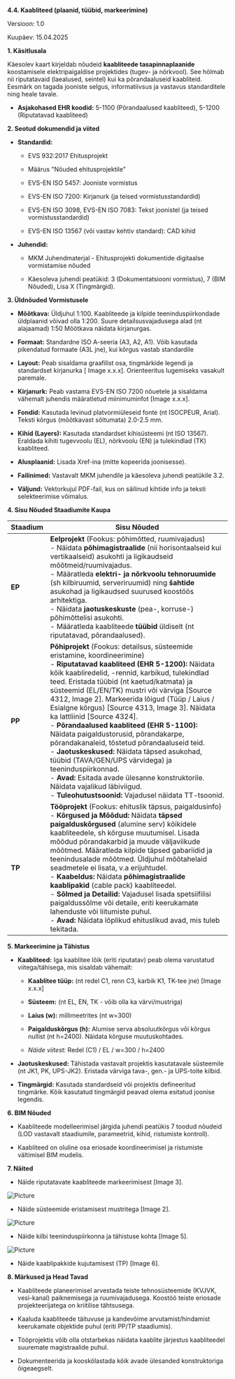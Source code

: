**4.4. Kaabliteed (plaanid, tüübid, markeerimine)**

Versioon: 1.0

Kuupäev: 15.04.2025

**1. Käsitlusala**

Käesolev kaart kirjeldab nõudeid **kaabliteede
tasapinnaplaanide** koostamisele elektripaigaldise projektides (tugev-
ja nõrkvool). See hõlmab nii riputatavaid (laealused, seintel) kui ka
põrandaaluseid kaabliteid. Eesmärk on tagada jooniste selgus,
informatiivsus ja vastavus standarditele ning heale tavale.

- **Asjakohased EHR koodid:** 5-1100 (Põrandaalused kaabliteed), 5-1200
  (Riputatavad kaabliteed)

**2. Seotud dokumendid ja viited**

- **Standardid:**

  - EVS 932:2017 Ehitusprojekt

  - Määrus "Nõuded ehitusprojektile"

  - EVS-EN ISO 5457: Jooniste vormistus

  - EVS-EN ISO 7200: Kirjanurk (ja teised vormistusstandardid)

  - EVS-EN ISO 3098, EVS-EN ISO 7083: Tekst joonistel (ja teised
    vormistusstandardid)

  - EVS-EN ISO 13567 (või vastav kehtiv standard): CAD kihid

- **Juhendid:**

  - MKM Juhendmaterjal - Ehitusprojekti dokumentide digitaalse
    vormistamise nõuded

  - Käesoleva juhendi peatükid: 3 (Dokumentatsiooni vormistus), 7 (BIM
    Nõuded), Lisa X (Tingmärgid).

**3. Üldnõuded Vormistusele**

- **Mõõtkava:** Üldjuhul 1:100. Kaabliteede ja kilpide
  teeninduspiirkondade üldplaanid võivad olla 1:200. Suure
  detailsusvajadusega alad (nt alajaamad) 1:50 Mõõtkava näidata
  kirjanurgas.

- **Formaat:** Standardne ISO A-seeria (A3, A2, A1). Võib kasutada
  pikendatud formaate (A3L jne), kui kõrgus vastab standardile

- **Layout:** Peab sisaldama graafilist osa, tingmärkide legendi ja
  standardset kirjanurka \[ Image x.x.x\]. Orienteeritus lugemiseks
  vasakult paremale.

- **Kirjanurk:** Peab vastama EVS-EN ISO 7200 nõuetele ja sisaldama
  vähemalt juhendis määratletud miinimuminfot \[Image x.x.x\].

- **Fondid:** Kasutada levinud platvormiüleseid fonte (nt ISOCPEUR,
  Arial). Teksti kõrgus (mõõtkavast sõltumata) 2.0-2.5 mm.

- **Kihid (Layers):** Kasutada standardset kihisüsteemi (nt ISO 13567).
  Eraldada kihiti tugevvoolu (EL), nõrkvoolu (EN) ja tulekindlad (TK)
  kaabliteed.

- **Alusplaanid:** Lisada Xref-ina (mitte kopeerida joonisesse).

- **Failinimed:** Vastavalt MKM juhendile ja käesoleva juhendi peatükile
  3.2.

- **Väljund:** Vektorkujul PDF-fail, kus on säilinud kihtide info ja
  teksti selekteerimise võimalus.

**4. Sisu Nõuded Staadiumite Kaupa**

| Staadium | Sisu Nõuded |
| -------- | ----------- |
| **EP**   | **Eelprojekt** (Fookus: põhimõtted, ruumivajadus)<br>- Näidata **põhimagistraalide** (nii horisontaalseid kui vertikaalseid) asukohti ja ligikaudseid mõõtmeid/ruumivajadus.<br>- Määratleda **elektri- ja nõrkvoolu tehnoruumide** (sh kilbiruumid, serveriruumid) ning **šahtide** asukohad ja ligikaudsed suurused koostöös arhitektiga.<br>- Näidata **jaotuskeskuste** (pea-, korruse-) põhimõttelisi asukohti.<br>- Määratleda kaabliteede **tüübid** üldiselt (nt riputatavad, põrandaalused). |
| **PP**   | **Põhiprojekt** (Fookus: detailsus, süsteemide eristamine, koordineerimine)<br>- **Riputatavad kaabliteed (EHR 5-1200):** Näidata kõik kaabliredelid, -rennid, karbikud, tulekindlad teed. Eristada tüübid (nt kaetud/katmata) ja süsteemid (EL/EN/TK) mustri või värviga [Source 4312, Image 2]. Markeerida lõigud (Tüüp / Laius / Esialgne kõrgus) [Source 4313, Image 3]. Näidata ka lattliinid [Source 4324].<br>- **Põrandaalused kaabliteed (EHR 5-1100):** Näidata paigaldustorusid, põrandakarpe, põrandakanaleid, tõstetud põrandaaluseid teid.<br>- **Jaotuskeskused:** Näidata täpsed asukohad, tüübid (TAVA/GEN/UPS värvidega) ja teeninduspiirkonnad.<br>- **Avad:** Esitada avade ülesanne konstruktorile. Näidata vajalikud läbiviigud.<br>- **Tuleohutustsoonid:** Vajadusel näidata TT-tsoonid. |
| **TP**   | **Tööprojekt** (Fookus: ehituslik täpsus, paigaldusinfo)<br>- **Kõrgused ja Mõõdud:** Näidata **täpsed paigalduskõrgused** (alumine serv) kõikidele kaabliteedele, sh kõrguse muutumisel. Lisada mõõdud põrandakarbid ja muude väljaviikude mõõtmed. Määratleda kilpide täpsed gabariidid ja teenindusalade mõõtmed. Üldjuhul mõõtahelaid seadmetele ei lisata, v.a erijuhtudel.<br>- **Kaabeldus:** Näidata **põhimagistraalide kaablipakid** (cable pack) kaabliteedel.<br>- **Sõlmed ja Detailid:** Vajadusel lisada spetsiifilisi paigaldussõlme või detaile, eriti keerukamate lahenduste või liitumiste puhul.<br>- **Avad:** Näidata lõplikud ehituslikud avad, mis tuleb tekitada. |

**5. Markeerimine ja Tähistus**

- **Kaabliteed:** Iga kaablitee lõik (eriti riputatav) peab olema
  varustatud viitega/tähisega, mis sisaldab vähemalt:

  - **Kaablitee tüüp:** (nt redel C1, renn C3, karbik K1, TK-tee jne)
    \[Image x.x.x\]

  - **Süsteem:** (nt EL, EN, TK - võib olla ka värvi/mustriga)

  - **Laius (w):** millimeetrites (nt w=300)

  - **Paigalduskõrgus (h):** Alumise serva absoluutkõrgus või kõrgus
    nullist (nt h=2400). Näidata kõrguse muutuskohtades.

  - *Näide viitest:* Redel (C1) / EL / w=300 / h=2400

- **Jaotuskeskused:** Tähistada vastavalt projektis kasutatavale
  süsteemile (nt JK1, PK, UPS-JK2). Eristada värviga tava-, gen.- ja
  UPS-toite kilbid.

- **Tingmärgid:** Kasutada standardseid või projektis defineeritud
  tingmärke. Kõik kasutatud tingmärgid peavad olema esitatud joonise
  legendis.

**6. BIM Nõuded**

- Kaabliteede modelleerimisel järgida juhendi peatükis 7 toodud nõudeid
  (LOD vastavalt staadiumile, parameetrid, kihid, ristumiste kontroll).

- Kaabliteed on oluline osa eriosade koordineerimisel ja ristumiste
  vältimisel BIM mudelis.

**7. Näited**

- Näide riputatavate kaabliteede markeerimisest \[Image 3\].

![Picture](../_assets/media/image1.jpeg)

- Näide süsteemide eristamisest mustritega \[Image 2\].

![Picture](../_assets/media/image2.jpeg)

- Näide kilbi teeninduspiirkonna ja tähistuse kohta \[Image 5\].

![Picture](../_assets/media/image3.png)

- Näide kaablipakkide kujutamisest (TP) \[Image 6\].

**8. Märkused ja Head Tavad**

- Kaabliteede planeerimisel arvestada teiste tehnosüsteemide (KVJVK,
  vesi-kanal) paiknemisega ja ruumivajadusega. Koostöö teiste eriosade
  projekteerijatega on kriitilise tähtsusega.

- Kaaluda kaabliteede täituvuse ja kandevõime arvutamist/hindamist
  keerukamate objektide puhul (eriti PP/TP staadiumis).

- Tööprojektis võib olla otstarbekas näidata kaablite järjestus
  kaabliteedel suuremate magistraalide puhul.

- Dokumenteerida ja kooskõlastada kõik avade ülesanded konstruktoriga
  õigeaegselt.
